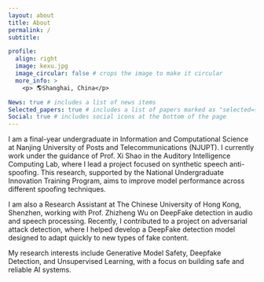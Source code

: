 ```yaml
---
layout: about
title: About
permalink: /
subtitle:

profile:
  align: right
  image: kexu.jpg
  image_circular: false # crops the image to make it circular
  more_info: >
    <p> 🌎Shanghai, China</p>

News: true # includes a list of news items
Selected_papers: true # includes a list of papers marked as "selected={true}"
Social: true # includes social icons at the bottom of the page
---
```


I am a final-year undergraduate in Information and Computational Science at Nanjing University of Posts and Telecommunications (NJUPT). I currently work under the guidance of Prof. Xi Shao in the Auditory Intelligence Computing Lab, where I lead a project focused on synthetic speech anti-spoofing. This research, supported by the National Undergraduate Innovation Training Program, aims to improve model performance across different spoofing techniques.

I am also a Research Assistant at The Chinese University of Hong Kong, Shenzhen, working with Prof. Zhizheng Wu on DeepFake detection in audio and speech processing. Recently, I contributed to a project on adversarial attack detection, where I helped develop a DeepFake detection model designed to adapt quickly to new types of fake content.

My research interests include Generative Model Safety, Deepfake Detection, and Unsupervised Learning, with a focus on building safe and reliable AI systems.
